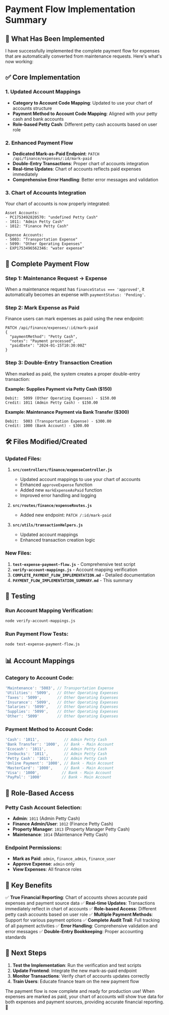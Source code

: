 # Payment Flow Implementation Summary

## 🎯 What Has Been Implemented

I have successfully implemented the complete payment flow for expenses that are automatically converted from maintenance requests. Here's what's now working:

## ✅ Core Implementation

### 1. **Updated Account Mappings**
- **Category to Account Code Mapping**: Updated to use your chart of accounts structure
- **Payment Method to Account Code Mapping**: Aligned with your petty cash and bank accounts
- **Role-based Petty Cash**: Different petty cash accounts based on user role

### 2. **Enhanced Payment Flow**
- **Dedicated Mark-as-Paid Endpoint**: `PATCH /api/finance/expenses/:id/mark-paid`
- **Double-Entry Transactions**: Proper chart of accounts integration
- **Real-time Updates**: Chart of accounts reflects paid expenses immediately
- **Comprehensive Error Handling**: Better error messages and validation

### 3. **Chart of Accounts Integration**
Your chart of accounts is now properly integrated:

```
Asset Accounts:
- PC1753492820570: "undefined Petty Cash"
- 1011: "Admin Petty Cash" 
- 1012: "Finance Petty Cash"

Expense Accounts:
- 5003: "Transportation Expense"
- 5099: "Other Operating Expenses"
- EXP1753496562346: "water expense"
```

## 🔄 Complete Payment Flow

### Step 1: Maintenance Request → Expense
When a maintenance request has `financeStatus === 'approved'`, it automatically becomes an expense with `paymentStatus: 'Pending'`.

### Step 2: Mark Expense as Paid
Finance users can mark expenses as paid using the new endpoint:
```
PATCH /api/finance/expenses/:id/mark-paid
{
  "paymentMethod": "Petty Cash",
  "notes": "Payment processed",
  "paidDate": "2024-01-15T10:30:00Z"
}
```

### Step 3: Double-Entry Transaction Creation
When marked as paid, the system creates a proper double-entry transaction:

**Example: Supplies Payment via Petty Cash ($150)**
```
Debit:  5099 (Other Operating Expenses) - $150.00
Credit: 1011 (Admin Petty Cash) - $150.00
```

**Example: Maintenance Payment via Bank Transfer ($300)**
```
Debit:  5003 (Transportation Expense) - $300.00  
Credit: 1000 (Bank Account) - $300.00
```

## 🛠️ Files Modified/Created

### Updated Files:
1. **`src/controllers/finance/expenseController.js`**
   - Updated account mappings to use your chart of accounts
   - Enhanced `approveExpense` function
   - Added new `markExpenseAsPaid` function
   - Improved error handling and logging

2. **`src/routes/finance/expenseRoutes.js`**
   - Added new endpoint: `PATCH /:id/mark-paid`

3. **`src/utils/transactionHelpers.js`**
   - Updated account mappings
   - Enhanced transaction creation logic

### New Files:
1. **`test-expense-payment-flow.js`** - Comprehensive test script
2. **`verify-account-mappings.js`** - Account mapping verification
3. **`COMPLETE_PAYMENT_FLOW_IMPLEMENTATION.md`** - Detailed documentation
4. **`PAYMENT_FLOW_IMPLEMENTATION_SUMMARY.md`** - This summary

## 🧪 Testing

### Run Account Mapping Verification:
```bash
node verify-account-mappings.js
```

### Run Payment Flow Tests:
```bash
node test-expense-payment-flow.js
```

## 📊 Account Mappings

### Category to Account Code:
```javascript
'Maintenance': '5003', // Transportation Expense
'Utilities': '5099',   // Other Operating Expenses  
'Taxes': '5099',       // Other Operating Expenses
'Insurance': '5099',   // Other Operating Expenses
'Salaries': '5099',    // Other Operating Expenses
'Supplies': '5099',    // Other Operating Expenses
'Other': '5099'        // Other Operating Expenses
```

### Payment Method to Account Code:
```javascript
'Cash': '1011',           // Admin Petty Cash
'Bank Transfer': '1000',  // Bank - Main Account
'Ecocash': '1011',        // Admin Petty Cash
'Innbucks': '1011',       // Admin Petty Cash
'Petty Cash': '1011',     // Admin Petty Cash
'Online Payment': '1000', // Bank - Main Account
'MasterCard': '1000',     // Bank - Main Account
'Visa': '1000',          // Bank - Main Account
'PayPal': '1000'         // Bank - Main Account
```

## 🔐 Role-Based Access

### Petty Cash Account Selection:
- **Admin**: `1011` (Admin Petty Cash)
- **Finance Admin/User**: `1012` (Finance Petty Cash)
- **Property Manager**: `1013` (Property Manager Petty Cash)
- **Maintenance**: `1014` (Maintenance Petty Cash)

### Endpoint Permissions:
- **Mark as Paid**: `admin`, `finance_admin`, `finance_user`
- **Approve Expense**: `admin` only
- **View Expenses**: All finance roles

## 🎉 Key Benefits

✅ **True Financial Reporting**: Chart of accounts shows accurate paid expenses and payment source data
✅ **Real-time Updates**: Transactions immediately reflect in chart of accounts
✅ **Role-based Access**: Different petty cash accounts based on user role
✅ **Multiple Payment Methods**: Support for various payment options
✅ **Complete Audit Trail**: Full tracking of all payment activities
✅ **Error Handling**: Comprehensive validation and error messages
✅ **Double-Entry Bookkeeping**: Proper accounting standards

## 🚀 Next Steps

1. **Test the Implementation**: Run the verification and test scripts
2. **Update Frontend**: Integrate the new mark-as-paid endpoint
3. **Monitor Transactions**: Verify chart of accounts updates correctly
4. **Train Users**: Educate finance team on the new payment flow

The payment flow is now complete and ready for production use! When expenses are marked as paid, your chart of accounts will show true data for both expenses and payment sources, providing accurate financial reporting. 🎯 